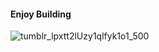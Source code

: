 #### Enjoy Building
![tumblr_lpxtt2lUzy1qlfyk1o1_500](https://github.com/user-attachments/assets/863150ad-6dc9-48f3-b99e-b8ca5e715833)
